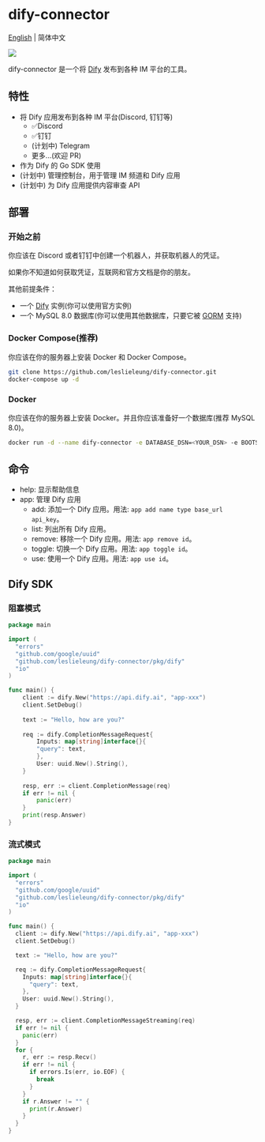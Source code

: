 # dify-connector

[English](./README.md) | 简体中文

[![](https://dcbadge.vercel.app/api/server/WNAMSmTsk8)](https://discord.gg/WNAMSmTsk8)

dify-connector 是一个将 [Dify](https://github.com/langgenius/dify) 发布到各种 IM 平台的工具。

## 特性

- 将 Dify 应用发布到各种 IM 平台(Discord, 钉钉等)
  - ✅Discord
  - ✅钉钉
  - (计划中) Telegram
  - 更多...(欢迎 PR)
- 作为 Dify 的 Go SDK 使用
- (计划中) 管理控制台，用于管理 IM 频道和 Dify 应用
- (计划中) 为 Dify 应用提供内容审查 API

## 部署

### 开始之前

你应该在 Discord 或者钉钉中创建一个机器人，并获取机器人的凭证。

如果你不知道如何获取凭证，互联网和官方文档是你的朋友。

其他前提条件：

- 一个 [Dify](https://github.com/langgenius/dify) 实例(你可以使用官方实例)
- 一个 MySQL 8.0 数据库(你可以使用其他数据库，只要它被 [GORM](https://gorm.io/) 支持)

### Docker Compose(推荐)

你应该在你的服务器上安装 Docker 和 Docker Compose。

```bash
git clone https://github.com/leslieleung/dify-connector.git
docker-compose up -d
```

### Docker

你应该在你的服务器上安装 Docker。并且你应该准备好一个数据库(推荐 MySQL 8.0)。

```bash
docker run -d --name dify-connector -e DATABASE_DSN=<YOUR_DSN> -e BOOTSTRAP_CHANNEL=<YOUR_CHANNEL> leslieleung/dify-connector:latest
```

## 命令

- help: 显示帮助信息
- app: 管理 Dify 应用
  - add: 添加一个 Dify 应用。用法: `app add name type base_url api_key`。
  - list: 列出所有 Dify 应用。
  - remove: 移除一个 Dify 应用。用法: `app remove id`。
  - toggle: 切换一个 Dify 应用。用法: `app toggle id`。
  - use: 使用一个 Dify 应用。用法: `app use id`。

## Dify SDK

### 阻塞模式

```go
package main

import (
  "errors"
  "github.com/google/uuid"
  "github.com/leslieleung/dify-connector/pkg/dify"
  "io"
)

func main() {
    client := dify.New("https://api.dify.ai", "app-xxx")
    client.SetDebug()
    
    text := "Hello, how are you?"
    
    req := dify.CompletionMessageRequest{
        Inputs: map[string]interface{}{
        "query": text,
        },
        User: uuid.New().String(),
    }
    
    resp, err := client.CompletionMessage(req)
    if err != nil {
        panic(err)
    }
    print(resp.Answer)
}
```

### 流式模式

```go
package main

import (
  "errors"
  "github.com/google/uuid"
  "github.com/leslieleung/dify-connector/pkg/dify"
  "io"
)

func main() {
  client := dify.New("https://api.dify.ai", "app-xxx")
  client.SetDebug()

  text := "Hello, how are you?"

  req := dify.CompletionMessageRequest{
    Inputs: map[string]interface{}{
      "query": text,
    },
    User: uuid.New().String(),
  }

  resp, err := client.CompletionMessageStreaming(req)
  if err != nil {
    panic(err)
  }
  for {
    r, err := resp.Recv()
    if err != nil {
      if errors.Is(err, io.EOF) {
        break
      }
    }
    if r.Answer != "" {
      print(r.Answer)
    }
  }
}

```